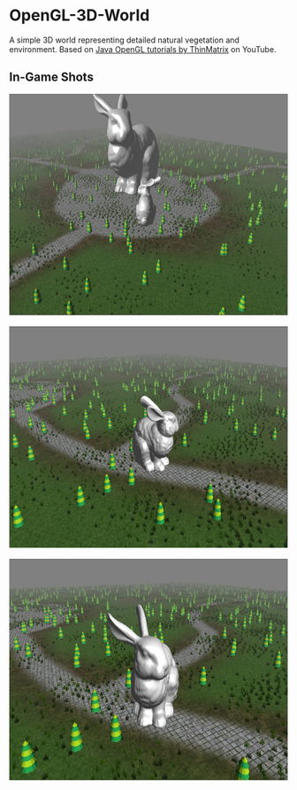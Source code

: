 # OpenGL-3D-World
A simple 3D world representing detailed natural vegetation and environment.
Based on [Java OpenGL tutorials by ThinMatrix](https://www.youtube.com/playlist?list=PLRIWtICgwaX0u7Rf9zkZhLoLuZVfUksDP) on YouTube.

<h2> In-Game Shots </h2>
<div align="center">
  <img height="400px" src="https://github.com/Veloxigami/OpenGL-3D-World/blob/master/1.jpg"/>
</div><br/>
<div align="center">
  <img height="400px" src="https://github.com/Veloxigami/OpenGL-3D-World/blob/master/2.jpg"/>
</div><br/>
<div align="center">
  <img height="400px" src="https://github.com/Veloxigami/OpenGL-3D-World/blob/master/3.jpg"/>
</div><br/>
